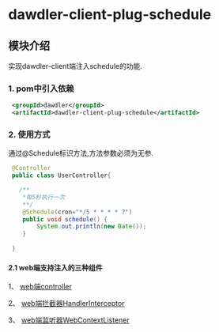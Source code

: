 # dawdler-client-plug-schedule

## 模块介绍

实现dawdler-client端注入schedule的功能.

### 1. pom中引入依赖

```xml
 <groupId>dawdler</groupId>
 <artifactId>dawdler-client-plug-schedule</artifactId>
```

### 2. 使用方式

通过@Schedule标识方法,方法参数必须为无参.

```java
 @Controller
 public class UserController{

   /**
    *每5秒执行一次
    **/
    @Schedule(cron="*/5 * * * * ?")
    public void schedule() {
        System.out.println(new Date());
    }
 
 }
```

#### 2.1 web端支持注入的三种组件

1、 [web端controller](../../dawdler-client-plug-web/README.md#3-controller注解)

2、 [web端拦截器HandlerInterceptor](../../dawdler-client-plug-web/README.md#5-HandlerInterceptor-拦截器)

3、 [web端监听器WebContextListener](../../dawdler-client-plug-web/README.md#6-webcontextlistener-监听器)
